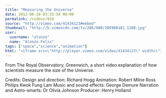 ```yaml
---
title: "Measuring the Universe"
date: 2012-06-20 03:33:54 00:00
permalink: /videos/919
source: "http://vimeo.com/41434123#embed"
thumbnail: "http://b.vimeocdn.com/ts/286/980/286980181_1280.jpg"
user:
  username: "alonzo"
  name: "Alonzo Felix"
tags: ["space","science","animation"]
html: "<iframe src=\"http://player.vimeo.com/video/41434123\" width=\"1280\" height=\"960\" frameborder=\"0\" webkitAllowFullScreen mozallowfullscreen allowFullScreen></iframe>"
---
```


From The Royal Observatory, Greenwich, a short video explanation of how scientists measure the size of the Universe.

Credits:
Design and direction:
Richard Hogg
Animation:
Robert Milne
Ross Philips
Kwok Fung Lam
Music and sound effects:
George Demure
Narration and Astro-smarts:
Dr Olivia Johnson
Producer:
Henry Holland
